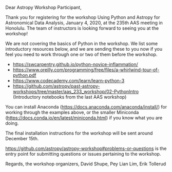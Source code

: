 Dear Astropy Workshop Participant,

Thank you for registering for the workshop Using Python and Astropy for Astronomical Data Analysis,
January 4, 2020, at the 235th AAS meeting in Honolulu.
The team of instructors is looking forward to seeing you at the workshop!

We are not covering the basics of Python in the workshop.
We list some introductory resources below, and we are sending these to you now
if you feel you need to work through one or two of them before the workshop.

* https://swcarpentry.github.io/python-novice-inflammation/
* https://www.oreilly.com/programming/free/files/a-whirlwind-tour-of-python.pdf
* https://www.codecademy.com/learn/learn-python-3
* https://github.com/astropy/past-astropy-workshops/tree/master/aas_233_workshop/02-PythonIntro
  (Introductory notebooks from the last AAS workshop)

You can install Anaconda (https://docs.anaconda.com/anaconda/install/) for working through
the examples above, or the smaller Miniconda (https://docs.conda.io/en/latest/miniconda.html)
if you know what you are doing.

The final installation instructions for the workshop will be sent around December 15th.

https://github.com/astropy/astropy-workshop#problems-or-questions is the entry point for
submitting questions or issues pertaining to the workshop.

Regards, the workshop organizers,
David Shupe, Pey Lian Lim, Erik Tollerud
